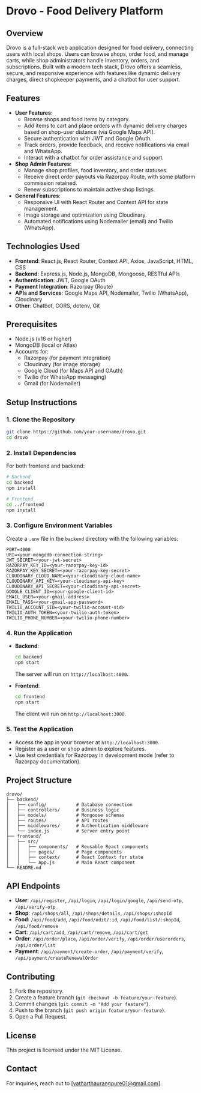 # Drovo - Food Delivery Platform

## Overview
Drovo is a full-stack web application designed for food delivery, connecting users with local shops. Users can browse shops, order food, and manage carts, while shop administrators handle inventory, orders, and subscriptions. Built with a modern tech stack, Drovo offers a seamless, secure, and responsive experience with features like dynamic delivery charges, direct shopkeeper payments, and a chatbot for user support.

## Features
- **User Features**:
  - Browse shops and food items by category.
  - Add items to cart and place orders with dynamic delivery charges based on shop-user distance (via Google Maps API).
  - Secure authentication with JWT and Google OAuth.
  - Track orders, provide feedback, and receive notifications via email and WhatsApp.
  - Interact with a chatbot for order assistance and support.
- **Shop Admin Features**:
  - Manage shop profiles, food inventory, and order statuses.
  - Receive direct order payouts via Razorpay Route, with some platform commission retained.
  - Renew subscriptions to maintain active shop listings.
- **General Features**:
  - Responsive UI with React Router and Context API for state management.
  - Image storage and optimization using Cloudinary.
  - Automated notifications using Nodemailer (email) and Twilio (WhatsApp).

## Technologies Used
- **Frontend**: React.js, React Router, Context API, Axios, JavaScript, HTML, CSS
- **Backend**: Express.js, Node.js, MongoDB, Mongoose, RESTful APIs
- **Authentication**: JWT, Google OAuth
- **Payment Integration**: Razorpay (Route)
- **APIs and Services**: Google Maps API, Nodemailer, Twilio (WhatsApp), Cloudinary
- **Other**: Chatbot, CORS, dotenv, Git

## Prerequisites
- Node.js (v16 or higher)
- MongoDB (local or Atlas)
- Accounts for:
  - Razorpay (for payment integration)
  - Cloudinary (for image storage)
  - Google Cloud (for Maps API and OAuth)
  - Twilio (for WhatsApp messaging)
  - Gmail (for Nodemailer)

## Setup Instructions

### 1. Clone the Repository
```bash
git clone https://github.com/your-username/drovo.git
cd drovo
```

### 2. Install Dependencies
For both frontend and backend:
```bash
# Backend
cd backend
npm install

# Frontend
cd ../frontend
npm install
```

### 3. Configure Environment Variables
Create a `.env` file in the `backend` directory with the following variables:
```env
PORT=4000
URI=<your-mongodb-connection-string>
JWT_SECRET=<your-jwt-secret>
RAZORPAY_KEY_ID=<your-razorpay-key-id>
RAZORPAY_KEY_SECRET=<your-razorpay-key-secret>
CLOUDINARY_CLOUD_NAME=<your-cloudinary-cloud-name>
CLOUDINARY_API_KEY=<your-cloudinary-api-key>
CLOUDINARY_API_SECRET=<your-cloudinary-api-secret>
GOOGLE_CLIENT_ID=<your-google-client-id>
EMAIL_USER=<your-gmail-address>
EMAIL_PASS=<your-gmail-app-password>
TWILIO_ACCOUNT_SID=<your-twilio-account-sid>
TWILIO_AUTH_TOKEN=<your-twilio-auth-token>
TWILIO_PHONE_NUMBER=<your-twilio-phone-number>
```

### 4. Run the Application
- **Backend**:
  ```bash
  cd backend
  npm start
  ```
  The server will run on `http://localhost:4000`.

- **Frontend**:
  ```bash
  cd frontend
  npm start
  ```
  The client will run on `http://localhost:3000`.

### 5. Test the Application
- Access the app in your browser at `http://localhost:3000`.
- Register as a user or shop admin to explore features.
- Use test credentials for Razorpay in development mode (refer to Razorpay documentation).

## Project Structure
```
drovo/
├── backend/
│   ├── config/           # Database connection
│   ├── controllers/      # Business logic
│   ├── models/           # Mongoose schemas
│   ├── routes/           # API routes
│   ├── middlewares/      # Authentication middleware
│   └── index.js          # Server entry point
├── frontend/
│   ├── src/
│   │   ├── components/   # Reusable React components
│   │   ├── pages/        # Page components
│   │   ├── context/      # React Context for state
│   │   └── App.js        # Main React component
└── README.md
```

## API Endpoints
- **User**: `/api/register`, `/api/login`, `/api/login/google`, `/api/send-otp`, `/api/verify-otp`
- **Shop**: `/api/shops/all`, `/api/shops/details`, `/api/shops/:shopId`
- **Food**: `/api/food/add`, `/api/food/edit/:id`, `/api/food/list/:shopId`, `/api/food/remove`
- **Cart**: `/api/cart/add`, `/api/cart/remove`, `/api/cart/get`
- **Order**: `/api/order/place`, `/api/order/verify`, `/api/order/userorders`, `/api/order/list`
- **Payment**: `/api/payment/create-order`, `/api/payment/verify`, `/api/payment/createRenewalOrder`

## Contributing
1. Fork the repository.
2. Create a feature branch (`git checkout -b feature/your-feature`).
3. Commit changes (`git commit -m "Add your feature"`).
4. Push to the branch (`git push origin feature/your-feature`).
5. Open a Pull Request.

## License
This project is licensed under the MIT License.

## Contact
For inquiries, reach out to [yatharthaurangpure01@gmail.com].